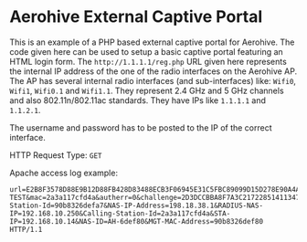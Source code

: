 # Aerohive External Captive Portal

This is an example of a PHP based external captive portal for Aerohive. The code given here can be used to setup a basic captive portal featuring an HTML login form. The `http://1.1.1.1/reg.php` URL given here represents the internal IP address of the one of the radio interfaces on the Aerohive AP. The AP has several internal radio interfaces (and sub-interfaces) like: `Wifi0`, `Wifi1`, `Wifi0.1` and `Wifi1.1`. They represent 2.4 GHz and 5 GHz channels and also 802.11n/802.11ac standards. They have IPs like `1.1.1.1` and `1.1.2.1`.

The username and password has to be posted to the IP of the correct interface.

HTTP Request Type: `GET`

Apache access log example:

```
url=E2B8F3578D88E9B12D88FB428D83488ECB3F06945E31C5FBC89099D15D278E90A4AFE84A98C0A3BC2794F4538BA813C896&ssid=CAPTIVE-TEST&mac=2a3a117cfd4a&autherr=0&challenge=2D3DCCBBA8F7A3C217228514113476D1&Called-Station-Id=90b8326defa7&NAS-IP-Address=198.18.38.1&RADIUS-NAS-IP=192.168.10.250&Calling-Station-Id=2a3a117cfd4a&STA-IP=192.168.10.14&NAS-ID=AH-6def80&MGT-MAC-Address=90b8326def80 HTTP/1.1
```
